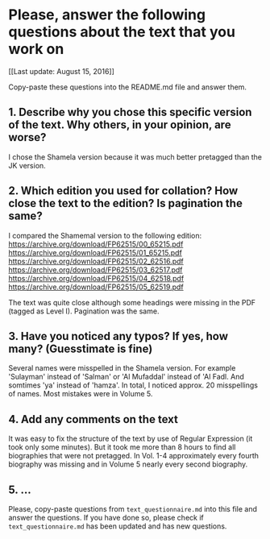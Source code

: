 # Please, answer the following questions about the text that you work on

[[Last update: August 15, 2016]]

Copy-paste these questions into the README.md file and answer them.

## 1. Describe why you chose this specific version of the text. Why others, in your opinion, are worse?

I chose the Shamela version because it was much better pretagged than the JK version.


## 2. Which edition you used for collation? How close the text to the edition? Is pagination the same?

I compared the Shamemal version to the following edition:
https://archive.org/download/FP62515/00_65215.pdf
https://archive.org/download/FP62515/01_65215.pdf
https://archive.org/download/FP62515/02_62516.pdf
https://archive.org/download/FP62515/03_62517.pdf
https://archive.org/download/FP62515/04_62518.pdf
https://archive.org/download/FP62515/05_62519.pdf

The text was quite close although some headings were missing in the PDF (tagged as Level I). Pagination was the same.

## 3. Have you noticed any typos? If yes, how many? (Guesstimate is fine)

Several names were misspelled in the Shamela version. For example 'Sulayman' instead of 'Salman' or 'Al Mufaddal' instead of 'Al Fadl. 
And somtimes 'ya' instead of 'hamza'. In total, I noticed approx. 20 misspellings of names.
Most mistakes were in Volume 5.

## 4. Add any comments on the text

It was easy to fix the structure of the text by use of Regular Expression (it took only some minutes). But it took me more than 8 hours to find all biographies that were not pretagged. In Vol. 1-4 approximately every fourth biography was missing and in Volume 5 nearly every second biography.

## 5. ...

Please, copy-paste questions from `text_questionnaire.md` into this file and answer the questions.
If you have done so, please check if `text_questionnaire.md` has been updated and has new questions.

